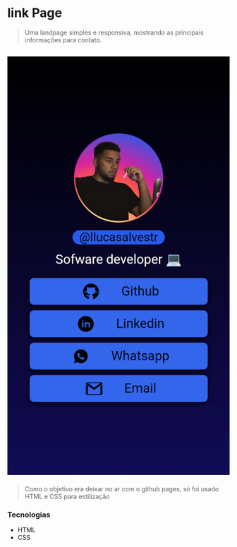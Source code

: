 # link Page

> Uma landpage simples e responsiva, mostrando as principais informações para contato. 

![image](/assets/linkPage.png)
---
> Como o objetivo era deixar no ar com o github pages, só foi usado HTML e CSS para estilização

 ### Tecnologias
- HTML
- CSS
